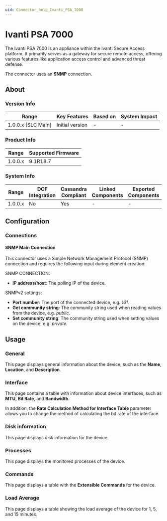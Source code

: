 ```yaml
---
uid: Connector_help_Ivanti_PSA_7000
---
```


# Ivanti PSA 7000

The Ivanti PSA 7000 is an appliance within the Ivanti Secure Access platform. It primarily serves as a gateway for secure remote access, offering various features like application access control and advanced threat defense.

The connector uses an **SNMP** connection.

## About

### Version Info

| Range                | Key Features     | Based on     | System Impact     |
|----------------------|------------------|--------------|-------------------|
| 1.0.0.x [SLC Main]   | Initial version  | -            | -                 |

### Product Info

| Range     | Supported Firmware     |
|-----------|------------------------|
| 1.0.0.x   | 9.1R18.7               |

### System Info

| Range     | DCF Integration     | Cassandra Compliant     | Linked Components     | Exported Components     |
|-----------|---------------------|-------------------------|-----------------------|-------------------------|
| 1.0.0.x   | No                  | Yes                     | -                     | -                       |

## Configuration

### Connections

#### SNMP Main Connection

This connector uses a Simple Network Management Protocol (SNMP) connection and requires the following input during element creation:

SNMP CONNECTION:

- **IP address/host**: The polling IP of the device.

SNMPv2 settings:

- **Port number**: The port of the connected device, e.g. *161.*
- **Get community string**: The community string used when reading values from the device, e.g. *public*.
- **Set community string**: The community string used when setting values on the device, e.g. *private*.

## Usage

### General

This page displays general information about the device, such as the **Name**, **Location**, and **Description**.

### Interface

This page contains a table with information about device interfaces, such as **MTU**, **Bit Rate**, and **Bandwidth**.

In addition, the **Rate Calculation Method for Interface Table** parameter allows you to change the method of calculating the bit rate of the interface.

### Disk information

This page displays disk information for the device.

### Processes

This page displays the monitored processes of the device.

### Commands

This page displays a table with the **Extensible Commands** for the device.

### Load Average

This page displays a table showing the load average of the device for 1, 5, and 15 minutes.
